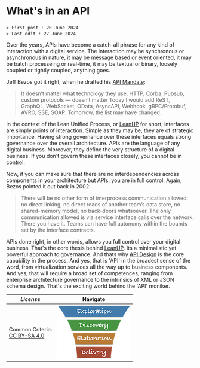 # What's in an API

```text
> First post : 20 June 2024
> Last edit : 27 June 2024
```

Over the years, APIs have become a catch-all phrase for any kind of interaction with a digital service. The interaction may be synchronous or asynchronous in nature, it may be message based or event oriented, it may be batch processeing or real-time, it may be textual or binary, loosely coupled or tightly coupled, anything goes.

Jeff Bezos got it right, when he drafted his [API Mandate](/LeanUP/References/api-mandate.md):
> It doesn’t matter what technology they use. HTTP, Corba, Pubsub, custom protocols — doesn’t matter
Today I would add ReST, GraphQL, WebSocket, OData, AsyncAPI, Webhook, gRPC/Protobuf, AVRO, SSE, SOAP. Tomorrow, the list may have changed.

In the context of the Lean Unified Process, or [LeanUP](/LeanUP/Overview/leanup.md) for short, interfaces are simply points of interaction. Simple as they may be, they are of strategic importance. Having strong governance over these interfaces equals strong governance over the overall architecture. APIs are the language of any digital business. Moreover, they define the very structure of a digital business. If you don't govern these interfaces closely, you cannot be in control.

Now, if you can make sure that there are no interdependencies across components in your architecture but APIs, you are in full control. Again, Bezos pointed it out back in 2002:
> There will be no other form of interprocess communication allowed: no direct linking, no direct reads of another team’s data store, no shared-memory model, no back-doors whatsoever. The only communication allowed is via service interface calls over the network.
There you have it. Teams can have full autonomy within the bounds set by the interface contracts.

APIs done right, in other words, allows you full control over your digital business. That's the core thesis behind [LeanUP](/LeanUP/Overview/leanup.md). Its a minimalistic yet powerful approach to governance. And thats why [API Design](/LeanUP/Capabilities/design.md) is the core capability in the process. And yes, that is 'API' in the broadest sense of the word, from virtualization services all the way up to business components. And yes, that will require a broad set of competences, ranging from enterprise architecture governance to the intrinsics of XML or JSON schema design. That's the exciting world behind the 'API' moniker.

| *License* | Navigate |
| - | - |
|Common Criteria:</BR>[CC BY-SA 4.0](https://creativecommons.org/licenses/by-sa/4.0/deed.en) | [![LeanUP Logo](/LeanUP/Images/leanupLogo-s.png)](/LeanUP/Overview/leanup.md) |
